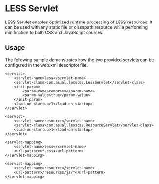 LESS Servlet
============

LESS Servlet enables optimized runtime processing of LESS resources. It can be used with 
any static file or classpath resource while performing minification to both CSS and 
JavaScript sources.

Usage
-----

The following sample demonstrates how the two provided servlets can be configured 
in the web.xml descriptor file.

    <servlet>
        <servlet-name>less</servlet-name>
        <servlet-class>com.asual.lesscss.LessServlet</servlet-class>
        <init-param>
            <param-name>compress</param-name>
            <param-value>true</param-value>
        </init-param>
        <load-on-startup>1</load-on-startup>
    </servlet>

    <servlet>
        <servlet-name>resource</servlet-name>
        <servlet-class>com.asual.lesscss.ResourceServlet</servlet-class>
        <load-on-startup>1</load-on-startup>
    </servlet>

    <servlet-mapping>
        <servlet-name>less</servlet-name>
        <url-pattern>*.css</url-pattern>
    </servlet-mapping>

    <servlet-mapping>
        <servlet-name>resource</servlet-name>
        <url-pattern>/resources/js/*</url-pattern>
    </servlet-mapping>
